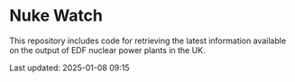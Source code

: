 # Nuke Watch

This repository includes code for retrieving the latest information available on the output of EDF nuclear power plants in the UK.

Last updated: 2025-01-08 09:15